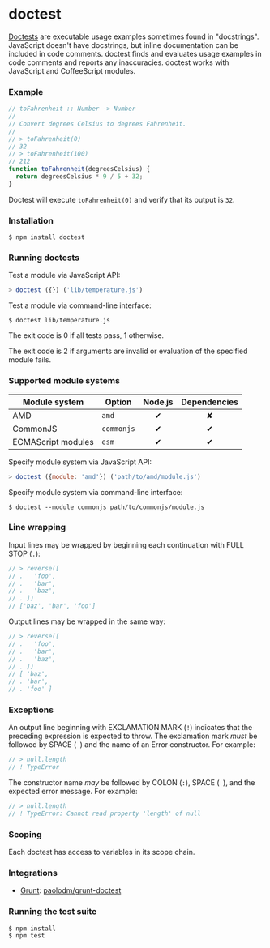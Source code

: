 # doctest

[Doctests][1] are executable usage examples sometimes found in "docstrings".
JavaScript doesn't have docstrings, but inline documentation can be included
in code comments. doctest finds and evaluates usage examples in code comments
and reports any inaccuracies. doctest works with JavaScript and CoffeeScript
modules.

### Example

```javascript
// toFahrenheit :: Number -> Number
//
// Convert degrees Celsius to degrees Fahrenheit.
//
// > toFahrenheit(0)
// 32
// > toFahrenheit(100)
// 212
function toFahrenheit(degreesCelsius) {
  return degreesCelsius * 9 / 5 + 32;
}
```

Doctest will execute `toFahrenheit(0)` and verify that its output is `32`.

### Installation

```console
$ npm install doctest
```

### Running doctests

Test a module via JavaScript API:

```javascript
> doctest ({}) ('lib/temperature.js')
```

Test a module via command-line interface:

```console
$ doctest lib/temperature.js
```

The exit code is 0 if all tests pass, 1 otherwise.

The exit code is 2 if arguments are invalid or evaluation of the specified
module fails.

### Supported module systems

| Module system         | Option        | Node.js       | Dependencies  |
| --------------------- | ------------- |:-------------:|:-------------:|
| AMD                   | `amd`         |       ✔︎       |       ✘       |
| CommonJS              | `commonjs`    |       ✔︎       |       ✔︎       |
| ECMAScript modules    | `esm`         |       ✔︎       |       ✔︎       |

Specify module system via JavaScript API:

```javascript
> doctest ({module: 'amd'}) ('path/to/amd/module.js')
```

Specify module system via command-line interface:

```console
$ doctest --module commonjs path/to/commonjs/module.js
```

### Line wrapping

Input lines may be wrapped by beginning each continuation with FULL STOP (`.`):

```javascript
// > reverse([
// .   'foo',
// .   'bar',
// .   'baz',
// . ])
// ['baz', 'bar', 'foo']
```

Output lines may be wrapped in the same way:

```javascript
// > reverse([
// .   'foo',
// .   'bar',
// .   'baz',
// . ])
// [ 'baz',
// . 'bar',
// . 'foo' ]
```

### Exceptions

An output line beginning with EXCLAMATION MARK (`!`) indicates that the
preceding expression is expected to throw. The exclamation mark *must* be
followed by SPACE (<code> </code>) and the name of an Error constructor.
For example:

```javascript
// > null.length
// ! TypeError
```

The constructor name *may* be followed by COLON (`:`), SPACE (<code> </code>),
and the expected error message. For example:

```javascript
// > null.length
// ! TypeError: Cannot read property 'length' of null
```

### Scoping

Each doctest has access to variables in its scope chain.

### Integrations

  - [Grunt](https://gruntjs.com/):
      [paolodm/grunt-doctest](https://github.com/paolodm/grunt-doctest)

### Running the test suite

```console
$ npm install
$ npm test
```


[1]: https://docs.python.org/library/doctest.html
